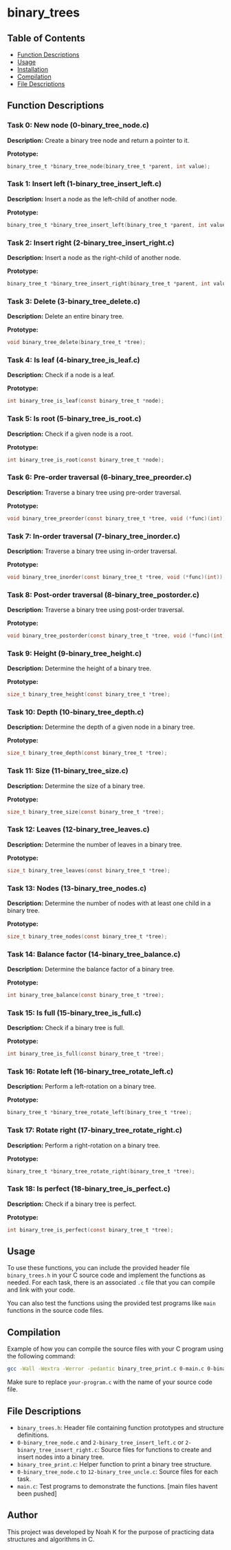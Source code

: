 # binary_trees

## Table of Contents

- [Function Descriptions](#function-descriptions)
- [Usage](#usage)
- [Installation](#installation)
- [Compilation](#compilation)
- [File Descriptions](#file-descriptions)

## Function Descriptions

### Task 0: New node (0-binary_tree_node.c)

**Description:**
Create a binary tree node and return a pointer to it.

**Prototype:**
```c
binary_tree_t *binary_tree_node(binary_tree_t *parent, int value);
```

### Task 1: Insert left (1-binary_tree_insert_left.c)

**Description:**
Insert a node as the left-child of another node.

**Prototype:**
```c
binary_tree_t *binary_tree_insert_left(binary_tree_t *parent, int value);
```

### Task 2: Insert right (2-binary_tree_insert_right.c)

**Description:**
Insert a node as the right-child of another node.

**Prototype:**
```c
binary_tree_t *binary_tree_insert_right(binary_tree_t *parent, int value);
```

### Task 3: Delete (3-binary_tree_delete.c)

**Description:**
Delete an entire binary tree.

**Prototype:**
```c
void binary_tree_delete(binary_tree_t *tree);
```

### Task 4: Is leaf (4-binary_tree_is_leaf.c)

**Description:**
Check if a node is a leaf.

**Prototype:**
```c
int binary_tree_is_leaf(const binary_tree_t *node);
```

### Task 5: Is root (5-binary_tree_is_root.c)

**Description:**
Check if a given node is a root.

**Prototype:**
```c
int binary_tree_is_root(const binary_tree_t *node);
```

### Task 6: Pre-order traversal (6-binary_tree_preorder.c)

**Description:**
Traverse a binary tree using pre-order traversal.

**Prototype:**
```c
void binary_tree_preorder(const binary_tree_t *tree, void (*func)(int));
```

### Task 7: In-order traversal (7-binary_tree_inorder.c)

**Description:**
Traverse a binary tree using in-order traversal.

**Prototype:**
```c
void binary_tree_inorder(const binary_tree_t *tree, void (*func)(int));
```

### Task 8: Post-order traversal (8-binary_tree_postorder.c)

**Description:**
Traverse a binary tree using post-order traversal.

**Prototype:**
```c
void binary_tree_postorder(const binary_tree_t *tree, void (*func)(int));
```

### Task 9: Height (9-binary_tree_height.c)

**Description:**
Determine the height of a binary tree.

**Prototype:**
```c
size_t binary_tree_height(const binary_tree_t *tree);
```

### Task 10: Depth (10-binary_tree_depth.c)

**Description:**
Determine the depth of a given node in a binary tree.

**Prototype:**
```c
size_t binary_tree_depth(const binary_tree_t *tree);
```

### Task 11: Size (11-binary_tree_size.c)

**Description:**
Determine the size of a binary tree.

**Prototype:**
```c
size_t binary_tree_size(const binary_tree_t *tree);
```

### Task 12: Leaves (12-binary_tree_leaves.c)

**Description:**
Determine the number of leaves in a binary tree.

**Prototype:**
```c
size_t binary_tree_leaves(const binary_tree_t *tree);
```

### Task 13: Nodes (13-binary_tree_nodes.c)

**Description:**
Determine the number of nodes with at least one child in a binary tree.

**Prototype:**
```c
size_t binary_tree_nodes(const binary_tree_t *tree);
```

### Task 14: Balance factor (14-binary_tree_balance.c)

**Description:**
Determine the balance factor of a binary tree.

**Prototype:**
```c
int binary_tree_balance(const binary_tree_t *tree);
```

### Task 15: Is full (15-binary_tree_is_full.c)

**Description:**
Check if a binary tree is full.

**Prototype:**
```c
int binary_tree_is_full(const binary_tree_t *tree);
```

### Task 16: Rotate left (16-binary_tree_rotate_left.c)

**Description:**
Perform a left-rotation on a binary tree.

**Prototype:**
```c
binary_tree_t *binary_tree_rotate_left(binary_tree_t *tree);
```

### Task 17: Rotate right (17-binary_tree_rotate_right.c)

**Description:**
Perform a right-rotation on a binary tree.

**Prototype:**
```c
binary_tree_t *binary_tree_rotate_right(binary_tree_t *tree);
```

### Task 18: Is perfect (18-binary_tree_is_perfect.c)

**Description:**
Check if a binary tree is perfect.

**Prototype:**
```c
int binary_tree_is_perfect(const binary_tree_t *tree);
```

## Usage

To use these functions, you can include the provided header file `binary_trees.h` in your C source code and implement the functions as needed. For each task, there is an associated `.c` file that you can compile and link with your code.

You can also test the functions using the provided test programs like `main` functions in the source code files.


## Compilation

Example of how you can compile the source files with your C program using the following command:

```bash
gcc -Wall -Wextra -Werror -pedantic binary_tree_print.c 0-main.c 0-binary_tree_node.c -o 0-node
```

Make sure to replace `your-program.c` with the name of your source code file.

## File Descriptions

- `binary_trees.h`: Header file containing function prototypes and structure definitions.
- `0-binary_tree_node.c` and `2-binary_tree_insert_left.c` or `2-binary_tree_insert_right.c`: Source files for functions to create and insert nodes into a binary tree.
- `binary_tree_print.c`: Helper function to print a binary tree structure.
- `0-binary_tree_node.c` to `12-binary_tree_uncle.c`: Source files for each task.
- `main.c`: Test programs to demonstrate the functions. [main files havent been pushed]

## Author

This project was developed by Noah K for the purpose of practicing data structures and algorithms in C.
